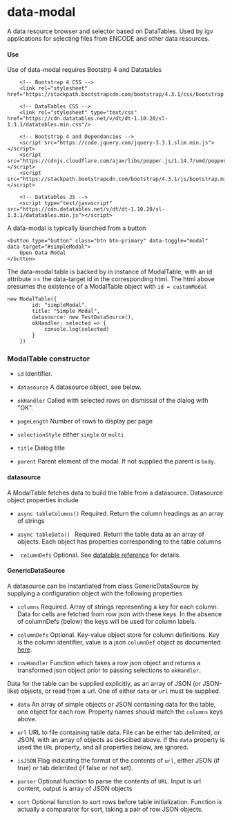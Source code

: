 # data-modal
A data resource browser and selector based on DataTables.  Used by igv applications for selecting files from ENCODE and other data resources.

#### Use

Use of data-modal requires Bootstrp 4 and Datatables

```
    <!-- Bootstrap 4 CSS -->
    <link rel="stylesheet" href="https://stackpath.bootstrapcdn.com/bootstrap/4.3.1/css/bootstrap.min.css">

    <!-- DataTables CSS -->
    <link rel="stylesheet" type="text/css" href="https://cdn.datatables.net/v/dt/dt-1.10.20/sl-1.3.1/datatables.min.css"/>

    <!-- Bootstrap 4 and Dependancies -->
    <script src="https://code.jquery.com/jquery-3.3.1.slim.min.js"></script>
    <script src="https://cdnjs.cloudflare.com/ajax/libs/popper.js/1.14.7/umd/popper.min.js"></script>
    <script src="https://stackpath.bootstrapcdn.com/bootstrap/4.3.1/js/bootstrap.min.js"></script>

    <!-- Datatables JS -->
    <script type="text/javascript" src="https://cdn.datatables.net/v/dt/dt-1.10.20/sl-1.3.1/datatables.min.js"></script>
```

A data-modal is typically launched from a button

```
<button type="button" class="btn btn-primary" data-toggle="modal" data-target="#simpleModal">
    Open Data Modal
</button>
```

The data-modal table is backed by in instance of ModalTable,  with an id attribute == the data-target id in the corresponding html.   The html above presumes the existence of a ModalTable object with ```id = customModal```

```
new ModalTable({
        id: "simpleModal",
        title: "Simple Modal",
        datasource: new TestDataSource(),
        okHandler: selected => {
            console.log(selected)
        }
    })
```

### ModalTable constructor

* ```id``` Identifier.  

* ```datasource``` A datasource object, see below.

* ```okHandler``` Called with selected rows on dismissal of the dialog with "OK".  

* ```pageLength``` Number of rows to display per page

* ```selectionStyle```  either `single` or `multi`

* ```title```  Dialog title

* ```parent```  Parent element of the modal.  If not supplied the parent is ```body```.

#### datasource

A ModalTable fetches data to build the table from a datasource.  Datasource object properties include 

* ``` async tableColumns() ```  Required.  Return the column headings as an array of strings

* ``` async tableData()  ```  Required. Return the table data as an array of objects.  Each object has properties corresponding to the table columns

* ``` columnDefs```   Optional.  See [datatable reference](https://datatables.net/reference/option/columns) for details.

#### GenericDataSource

A datasource can be instantiated from class GenericDataSource by supplying a configuration object with the following properties

* ```columns```  Required. Array of strings representing a key for each column.  Data for cells are fetched from row json with these keys. In the absence of columnDefs (below) the keys will be used for column labels.

* ```columnDefs``` Optional.  Key-value object store for column definitions.  Key is the column identifier, value is a json `columnDef` object as documented [here](https://datatables.net/reference/option/columns).

* ```rowHandler``` Function which takes a row json object and returns a transformed json object prior to passing selections to ```okHandler```.

Data for the table can be supplied explicitly, as an array of JSON (or JSON-like) objects, or read from a url.   One of either ```data``` or ```url``` must be supplied.

* ```data```  An array of simple objects or JSON containing data for the table, one object for each row.  Property names should match the ```columns``` keys above.

* ```url```  URL to file containing table data.  File can be either tab delimited, or JSON, with an array of objects as descibed above.  If the ```data``` property is used the ```URL``` property, and all properties below, are ignored.

* ```isJSON``` Flag indicating the format of the contents of ```url```, either JSON (if true) or tab delimited (if false or not set).

* ```parser```  Optional function to parse the contents of ```URL```.   Input is url content, output is array of JSON objects

* ```sort```  Optional function to sort rows before table initialization.  Function is actually a comparator for sort, taking a pair of row JSON objects.






